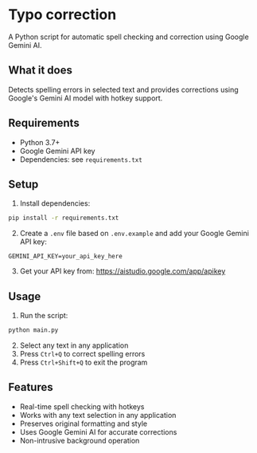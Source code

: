 # Typo correction 

A Python script for automatic spell checking and correction using Google Gemini AI.

## What it does

Detects spelling errors in selected text and provides corrections using Google's Gemini AI model with hotkey support.

## Requirements

- Python 3.7+
- Google Gemini API key
- Dependencies: see `requirements.txt`

## Setup

1. Install dependencies:
```bash
pip install -r requirements.txt
```

2. Create a `.env` file based on `.env.example` and add your Google Gemini API key:
```
GEMINI_API_KEY=your_api_key_here
```

3. Get your API key from: https://aistudio.google.com/app/apikey

## Usage

1. Run the script:
```bash
python main.py
```

2. Select any text in any application
3. Press `Ctrl+Q` to correct spelling errors
4. Press `Ctrl+Shift+Q` to exit the program

## Features

- Real-time spell checking with hotkeys
- Works with any text selection in any application
- Preserves original formatting and style
- Uses Google Gemini AI for accurate corrections
- Non-intrusive background operation
